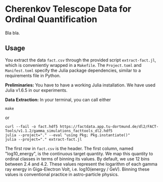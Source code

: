 # Cherenkov Telescope Data for Ordinal Quantification

Bla bla.


## Usage

You extract the data `fact.csv` through the provided script `extract-fact.jl`, which is conveniently wrapped in a `Makefile`. The `Project.toml` and `Manifest.toml` specify the Julia package dependencies, similar to a requirements file in Python.

**Preliminaries:** You have to have a working Julia installation. We have used Julia v1.6.5 in our experiments.

**Data Extraction:** In your terminal, you can call either

```
make
```

or

```
curl --fail -o fact.hdf5 https://factdata.app.tu-dortmund.de/dl2/FACT-Tools/v1.1.2/gamma_simulations_facttools_dl2.hdf5
julia --project="." --eval "using Pkg; Pkg.instantiate()"
julia --project="." extract-fact.jl
```

The first row in `fact.csv` is the header. The first column, named "log10_energy", is the continuous target quantity. We map this quantity to ordinal classes in terms of binning its values. By default, we use 12 bins between 2.4 and 4.2. These values represent the logarithm of each gamma ray energy in Giga-Electron Volt, i.e. log10(energy / GeV). Binning these values is conventional practice in astro-particle physics.
